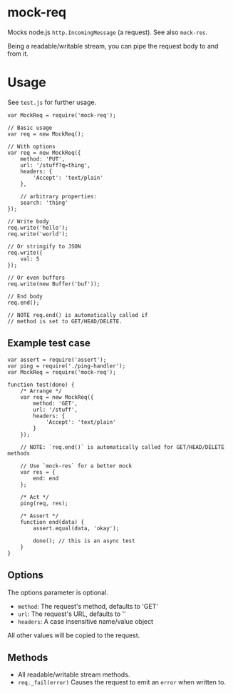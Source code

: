 mock-req
========

Mocks node.js `http.IncomingMessage` (a request).  See also `mock-res`.

Being a readable/writable stream, you can pipe the request body to and from it.

# Usage
See `test.js` for further usage.

	var MockReq = require('mock-req');

	// Basic usage
	var req = new MockReq();

	// With options
	var req = new MockReq({
		method: 'PUT',
		url: '/stuff?q=thing',
		headers: {
			'Accept': 'text/plain'
		},

		// arbitrary properties:
		search: 'thing'
	});

	// Write body
	req.write('hello');
	req.write('world');

	// Or stringify to JSON
	req.write({
		val: 5
	});

	// Or even buffers
	req.write(new Buffer('buf'));

	// End body
	req.end();

	// NOTE req.end() is automatically called if 
	// method is set to GET/HEAD/DELETE.

## Example test case

	var assert = require('assert');
	var ping = require('./ping-handler');
	var MockReq = require('mock-req');

	function test(done) {
		/* Arrange */
		var req = new MockReq({
			method: 'GET',
			url: '/stuff',
			headers: {
				'Accept': 'text/plain'
			}
		});

		// NOTE: `req.end()` is automatically called for GET/HEAD/DELETE methods

		// Use `mock-res` for a better mock
		var res = {
			end: end
		};

		/* Act */
		ping(req, res);

		/* Assert */
		function end(data) {
			assert.equal(data, 'okay');

			done(); // this is an async test
		}
	}

## Options
The options parameter is optional.

* `method`: The request's method, defaults to 'GET'
* `url`: The request's URL, defaults to ''
* `headers`: A case insensitive name/value object

All other values will be copied to the request.

## Methods

* All readable/writable stream methods.
* `req._fail(error)` Causes the request to emit an `error` when written to.